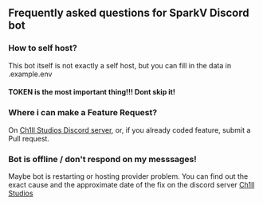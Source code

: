 ## Frequently asked questions for SparkV Discord bot
### How to self host?
This bot itself is not exactly a self host, but you can fill in the data in .example.env 
#### TOKEN is the most important thing!!! Dont skip it! 
### Where i can make a Feature Request?
On [Ch1ll Studios Discord server](https://discord.gg/PPtzT8Mu3h), or, if you already coded feature, submit a Pull request.
### Bot is offline / don't respond on my messsages!
Maybe bot is restarting or hosting provider problem. You can find out the exact cause and the approximate date of the fix on the discord server [Ch1ll Studios](https://discord.gg/PPtzT8Mu3h)
